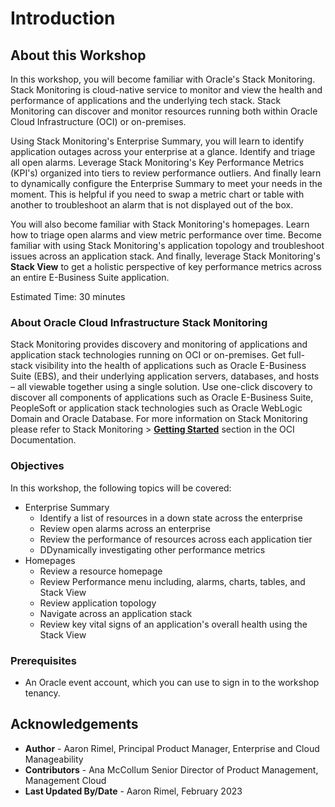 # Introduction

## About this Workshop

In this workshop, you will become familiar with Oracle's Stack Monitoring. Stack Monitoring is cloud-native service to monitor and view the health and performance of applications and the underlying tech stack. Stack Monitoring can discover and monitor resources running both within Oracle Cloud Infrastructure (OCI) or on-premises.

Using Stack Monitoring's Enterprise Summary, you will learn to identify application outages across your enterprise at a glance. Identify and triage all open alarms. Leverage Stack Monitoring's Key Performance Metrics (KPI's) organized into tiers to review performance outliers. And finally learn to dynamically configure the Enterprise Summary to meet your needs in the moment. This is helpful if you need to swap a metric chart or table with another to troubleshoot an alarm that is not displayed out of the box.

You will also become familiar with Stack Monitoring's homepages. Learn how to triage open alarms and view metric performance over time. Become familiar with using Stack Monitoring's application topology and troubleshoot issues across an application stack. And finally, leverage Stack Monitoring's **Stack View** to get a holistic perspective of key performance metrics across an entire E-Business Suite application.

Estimated Time: 30 minutes

### About Oracle Cloud Infrastructure Stack Monitoring

Stack Monitoring provides discovery and monitoring of applications and application stack technologies running on OCI or on-premises. Get full-stack visibility into the health of applications such as Oracle E-Business Suite (EBS), and their underlying application servers, databases, and hosts – all viewable together using a single solution. Use one-click discovery to discover all components of applications such as Oracle E-Business Suite, PeopleSoft or application stack technologies such as Oracle WebLogic Domain and Oracle Database. For more information on Stack Monitoring please refer to Stack Monitoring > **[Getting Started](https://docs.oracle.com/en-us/iaas/stack-monitoring/index.html)** section in the OCI Documentation.


### Objectives

In this workshop, the following topics will be covered:
* Enterprise Summary
  - Identify a list of resources in a down state across the enterprise
  - Review open alarms across an enterprise
  - Review the performance of resources across each application tier
  - DDynamically investigating other performance metrics
* Homepages
  - Review a resource homepage
  - Review Performance menu including, alarms, charts, tables, and Stack View
  - Review application topology
  - Navigate across an application stack
  - Review key vital signs of an application's overall health using the Stack View

### Prerequisites

* An Oracle event account, which you can use to sign in to the workshop tenancy.

## Acknowledgements

- **Author** - Aaron Rimel, Principal Product Manager, Enterprise and Cloud Manageability
- **Contributors** - Ana McCollum Senior Director of Product Management, Management Cloud
- **Last Updated By/Date** - Aaron Rimel, February 2023
